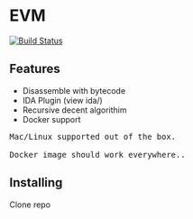 # EVM

[![Build Status](https://travis-ci.org/anddddrew/evm.svg?branch-master)](https://travis-ci.org/anddddrew/evm)


## Features
* Disassemble with bytecode
* IDA Plugin (view ida/)
* Recursive decent algorithim
* Docker support

<pre>
Mac/Linux supported out of the box.

Docker image should work everywhere..
</pre>

## Installing

Clone repo
